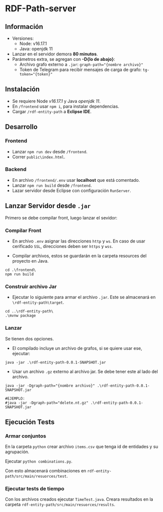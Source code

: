 # RDF-Path-server

## Información

- Versiones:
	- Node: v16.17.1
	- Java: openjdk 11
- Lanzar en el servidor demora **80 minutos**.
- Parámetros extra, se agregan con **-D{lo de abajo}**:
	- Archivo grafo externo a `.jar`: `graph-path="{nombre archivo}"`
	- Token de Telegram para recibir mensajes de carga de grafo: `tg-token="{token}"`

## Instalación

- Se requiere Node *v16.17.1* y Java *openjdk 11*.
- En `/frontend` usar `npm i`, para instalar dependencias.
- Cargar `/rdf-entity-path` a **Eclipse IDE**. 

## Desarrollo

### Frontend

- Lanzar `npm run dev` desde `/frontend`.
- Correr `public\index.html`.

### Backend

- En archivo `/frontend/.env` usar **localhost** que está comentado.
- Lanzar `npm run build` desde `/frontend`.
- Lazar servidor desde Eclipse con configuración `RunServer`.

## Lanzar Servidor desde `.jar`

Primero se debe compilar front, luego lanzar el sevidor:

### Compilar Front

- En archivo `.env` asignar las direcciones `http` y `ws`. En caso de usar cerificado `SSL`, direcciones deben ser `https` y `wss`.

- Compilar archivos, estos se guardarán en la carpeta resources del proyecto en Java.
```
cd .\frontend\
npm run build
```

### Construir archivo Jar

- Ejecutar lo siguiente para armar el archivo `.jar`. Este se almacenará en `\rdf-entity-path\target`.
```
cd ..\rdf-entity-path\
.\mvnw package
```

### Lanzar

Se tienen dos opciones.

- El compilado incluye un archivo de grafos, si se quiere usar ese, ejecutar:
```
java -jar .\rdf-entity-path-0.0.1-SNAPSHOT.jar
```

- Usar un archivo `.gz` externo al archivo jar. Se debe tener este al lado del archivo.

```
java -jar -Dgraph-path="{nombre archivo}" .\rdf-entity-path-0.0.1-SNAPSHOT.jar

#EJEMPLO:
#java -jar -Dgraph-path="delete.nt.gz" .\rdf-entity-path-0.0.1-SNAPSHOT.jar
```


## Ejecución Tests

### Armar conjuntos

En la carpeta `python` crear archivo `items.csv` que tenga id de entidades y su agrupación.

Ejecutar `python combinations.py`.

Con esto almacenará combinaciones en `rdf-entity-path/src/main/resuorces/test`.

### Ejecutar tests de tiempo

Con los archivos creados ejecutar `TimeTest.java`. Creara resultados en la carpeta `rdf-entity-path/src/main/resuorces/results`.